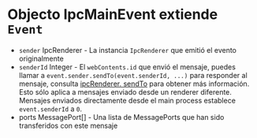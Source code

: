# Objecto IpcMainEvent extiende `Event`

* `sender` IpcRenderer - La instancia `IpcRenderer` que emitió el evento originalmente
* `senderId` Integer - El `webContents.id` que envió el mensaje, puedes llamar a `event.sender.sendTo(event.senderId, ...)` para responder al mensaje, consulta [ipcRenderer. sendTo][ipc-renderer-sendto] para obtener más información. Esto sólo aplica a mensajes enviado desde un renderer diferente. Mensajes enviados directamente desde el main process establece `event.senderId` a `0`.
* </code>ports MessagePort[] - Una lista de MessagePorts que han sido transferidos con este mensaje</li>
</ul>

[ipc-renderer-sendto]: ../ipc-renderer.md#ipcrenderersendtowebcontentsid-channel-args
